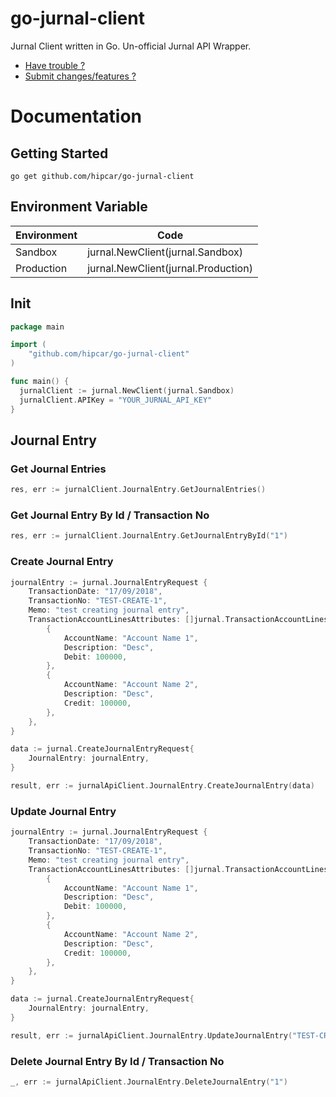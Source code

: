 # go-jurnal-client
Jurnal Client written in Go. Un-official Jurnal API Wrapper. 
- [Have trouble ?](https://github.com/hipcar/go-jurnal-client/issues)
- [Submit changes/features ?](https://github.com/hipcar/go-jurnal-client/pulls)

Documentation
=============

## Getting Started
```
go get github.com/hipcar/go-jurnal-client
```

## Environment Variable
|Environment  |Code  |
|---|---|
|Sandbox | jurnal.NewClient(jurnal.Sandbox) |
|Production | jurnal.NewClient(jurnal.Production) |


## Init
```go
package main

import (
	"github.com/hipcar/go-jurnal-client"
)

func main() {
  jurnalClient := jurnal.NewClient(jurnal.Sandbox)
  jurnalClient.APIKey = "YOUR_JURNAL_API_KEY"
}
```

## Journal Entry

### Get Journal Entries
```go
res, err := jurnalClient.JournalEntry.GetJournalEntries()
```

### Get Journal Entry By Id / Transaction No
```go
res, err := jurnalClient.JournalEntry.GetJournalEntryById("1")
```

### Create Journal Entry
```go
journalEntry := jurnal.JournalEntryRequest {
    TransactionDate: "17/09/2018",
    TransactionNo: "TEST-CREATE-1",
    Memo: "test creating journal entry",
    TransactionAccountLinesAttributes: []jurnal.TransactionAccountLinesAttributeRequest{
        {
            AccountName: "Account Name 1",
            Description: "Desc",
            Debit: 100000,
        },
        {
            AccountName: "Account Name 2",
            Description: "Desc",
            Credit: 100000,
        },
    },
}

data := jurnal.CreateJournalEntryRequest{
    JournalEntry: journalEntry,
}

result, err := jurnalApiClient.JournalEntry.CreateJournalEntry(data)
```

### Update Journal Entry
```go
journalEntry := jurnal.JournalEntryRequest {
    TransactionDate: "17/09/2018",
    TransactionNo: "TEST-CREATE-1",
    Memo: "test creating journal entry",
    TransactionAccountLinesAttributes: []jurnal.TransactionAccountLinesAttributeRequest{
        {
            AccountName: "Account Name 1",
            Description: "Desc",
            Debit: 100000,
        },
        {
            AccountName: "Account Name 2",
            Description: "Desc",
            Credit: 100000,
        },
    },
}

data := jurnal.CreateJournalEntryRequest{
    JournalEntry: journalEntry,
}

result, err := jurnalApiClient.JournalEntry.UpdateJournalEntry("TEST-CREATE-1", data)
```

### Delete Journal Entry By Id / Transaction No
```go
_, err := jurnalApiClient.JournalEntry.DeleteJournalEntry("1")
```

